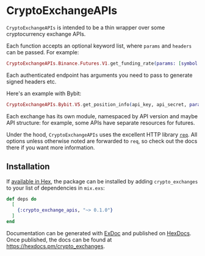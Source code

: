 # CryptoExchangeAPIs

`CryptoExchangeAPIs` is intended to be a thin wrapper over some cryptocurrency exchange APIs.

Each function accepts an optional keyword list, where `params` and `headers` can be passed. For example:

```elixir
CryptoExchangeAPIs.Binance.Futures.V1.get_funding_rate(params: [symbol: "ETHUSDT"])
```

Each authenticated endpoint has arguments you need to pass to generate signed headers etc.

Here's an example with Bybit:

```elixir
CryptoExchangeAPIs.Bybit.V5.get_position_info(api_key, api_secret, params: [category: "linear", symbol: "ETHUSD"])
```

Each exchange has its own module, namespaced by API version and maybe API structure: for example, some APIs have separate resources for futures.

Under the hood, `CryptoExchangeAPIs` uses the excellent HTTP library [`req`](https://github.com/wojtekmach/req). All options unless otherwise noted are forwarded to `req`, so check out the docs there if you want more information.

## Installation

If [available in Hex](https://hex.pm/docs/publish), the package can be installed
by adding `crypto_exchanges` to your list of dependencies in `mix.exs`:

```elixir
def deps do
  [
    {:crypto_exchange_apis, "~> 0.1.0"}
  ]
end
```

Documentation can be generated with [ExDoc](https://github.com/elixir-lang/ex_doc)
and published on [HexDocs](https://hexdocs.pm). Once published, the docs can
be found at <https://hexdocs.pm/crypto_exchanges>.
